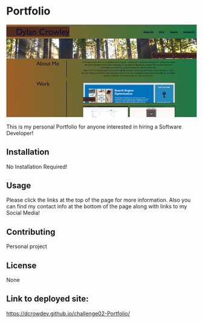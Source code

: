 # Portfolio

![portfolio-screenshot](./assets/images/about-me-screenshot.png)

This is my personal Portfolio for anyone interested in hiring a Software Developer!

## Installation

No Installation Required!

## Usage

Please click the links at the top of the page for more information. Also you can find my contact info at the bottom of the page along with links to my Social Media!

## Contributing

Personal project

## License

None

## Link to deployed site:

https://dcrowdev.github.io/challenge02-Portfolio/